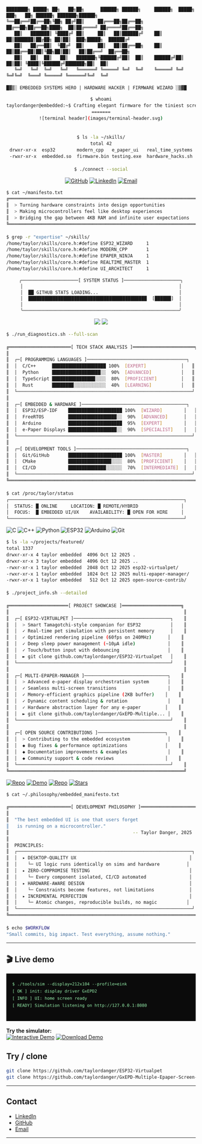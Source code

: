 ```
████████╗ █████╗ ██╗   ██╗██╗      ██████╗ ██████╗     ██████╗  █████╗ ███╗   ██╗ ██████╗ ███████╗██████╗ 
╚══██╔══╝██╔══██╗╚██╗ ██╔╝██║     ██╔═══██╗██╔══██╗    ██╔══██╗██╔══██╗████╗  ██║██╔════╝ ██╔════╝██╔══██╗
   ██║   ███████║ ╚████╔╝ ██║     ██║   ██║██████╔╝    ██║  ██║███████║██╔██╗ ██║██║  ███╗█████╗  ██████╔╝
   ██║   ██╔══██║  ╚██╔╝  ██║     ██║   ██║██╔══██╗    ██║  ██║██╔══██║██║╚██╗██║██║   ██║██╔══╝  ██╔══██╗
   ██║   ██║  ██║   ██║   ███████╗╚██████╔╝██║  ██║    ██████╔╝██║  ██║██║ ╚████║╚██████╔╝███████╗██║  ██║
   ╚═╝   ╚═╝  ╚═╝   ╚═╝   ╚══════╝ ╚═════╝ ╚═╝  ╚═╝    ╚═════╝ ╚═╝  ╚═╝╚═╝  ╚═══╝ ╚═════╝ ╚══════╝╚═╝  ╚═╝
                                                                                                            
█▓▒░ EMBEDDED SYSTEMS HERO | HARDWARE HACKER | FIRMWARE WIZARD ░▒▓█
```

<div align="center">

```bash
$ whoami
taylordanger@embedded:~$ Crafting elegant firmware for the tiniest screens
=======
![terminal header](images/terminal-header.svg)


$ ls -la ~/skills/
total 42
drwxr-xr-x  esp32        modern_cpp   e_paper_ui   real_time_systems
-rwxr-xr-x  embedded.so  firmware.bin testing.exe  hardware_hacks.sh

$ ./connect --social
```

[![GitHub](https://img.shields.io/badge/GitHub-12100E?style=for-the-badge&logo=github&logoColor=white)](https://github.com/taylordanger)
[![LinkedIn](https://img.shields.io/badge/LinkedIn-0077B5?style=for-the-badge&logo=linkedin&logoColor=white)](https://linkedin.com/in/taylordanger)
[![Email](https://img.shields.io/badge/Email-00ff41?style=for-the-badge&logo=gmail&logoColor=black)](mailto:lauren.taylor.sheppard@gmail.com)



</div>

```bash
$ cat ~/manifesto.txt
╔══════════════════════════════════════════════════════════════════════════════╗
║  > Turning hardware constraints into design opportunities                    ║
║  > Making microcontrollers feel like desktop experiences                     ║
║  > Bridging the gap between 4KB RAM and infinite user expectations          ║
╚══════════════════════════════════════════════════════════════════════════════╝

$ grep -r "expertise" ~/skills/
/home/taylor/skills/core.h:#define ESP32_WIZARD     1
/home/taylor/skills/core.h:#define MODERN_CPP       1  
/home/taylor/skills/core.h:#define EPAPER_NINJA     1
/home/taylor/skills/core.h:#define REALTIME_MASTER  1
/home/taylor/skills/core.h:#define UI_ARCHITECT     1
```

<div align="center">

```
╭─────────────────────[ SYSTEM STATUS ]─────────────────────╮
│                                                          │
│  ██ GITHUB STATS LOADING...                              │
│  ████████████████████████████████████████████  [██████]  │
│                                                          │
╰──────────────────────────────────────────────────────────╯
```

<img height="180em" src="https://github-readme-stats.vercel.app/api?username=taylordanger&show_icons=true&theme=chartreuse-dark&include_all_commits=true&count_private=true&bg_color=0d1117&title_color=00ff41&text_color=00ff41&icon_color=00ff41"/>
<img height="180em" src="https://github-readme-stats.vercel.app/api/top-langs/?username=taylordanger&layout=compact&langs_count=8&theme=chartreuse-dark&bg_color=0d1117&title_color=00ff41&text_color=00ff41"/>

</div>

```bash
$ ./run_diagnostics.sh --full-scan

╔═══════════════════════[ TECH STACK ANALYSIS ]═══════════════════════╗
║                                                                      ║
║  ┌─[ PROGRAMMING LANGUAGES ]─────────────────────────────────────┐   ║
║  │  C/C++      ████████████████████ 100%  [EXPERT]             │   ║
║  │  Python     ██████████████████░░  90%  [ADVANCED]           │   ║  
║  │  TypeScript ████████████████░░░░  80%  [PROFICIENT]         │   ║
║  │  Rust       ████████░░░░░░░░░░░░  40%  [LEARNING]           │   ║
║  └─────────────────────────────────────────────────────────────────┘   ║
║                                                                      ║
║  ┌─[ EMBEDDED & HARDWARE ]───────────────────────────────────────┐   ║
║  │  ESP32/ESP-IDF    ████████████████████ 100%  [WIZARD]        │   ║
║  │  FreeRTOS         ██████████████████░░  90%  [ADVANCED]      │   ║
║  │  Arduino          ████████████████████  95%  [EXPERT]        │   ║
║  │  e-Paper Displays ██████████████████░░  90%  [SPECIALIST]    │   ║
║  └─────────────────────────────────────────────────────────────────┘   ║
║                                                                      ║
║  ┌─[ DEVELOPMENT TOOLS ]─────────────────────────────────────────┐   ║
║  │  Git/GitHub       ████████████████████ 100%  [MASTER]        │   ║
║  │  CMake            ████████████████░░░░  80%  [PROFICIENT]    │   ║
║  │  CI/CD            ██████████████░░░░░░  70%  [INTERMEDIATE]  │   ║
║  └─────────────────────────────────────────────────────────────────┘   ║
╚══════════════════════════════════════════════════════════════════════╝

$ cat /proc/taylor/status
┌─────────────────────────────────────────────────────────────────┐
│  STATUS: █ ONLINE     LOCATION: █ REMOTE/HYBRID                │
│  FOCUS:  █ EMBEDDED UI/UX    AVAILABILITY: █ OPEN FOR HIRE     │
└─────────────────────────────────────────────────────────────────┘
```

![C](https://img.shields.io/badge/C-00ff41?style=flat-square&logo=c&logoColor=black)
![C++](https://img.shields.io/badge/C++-00ff41?style=flat-square&logo=cplusplus&logoColor=black)
![Python](https://img.shields.io/badge/Python-00ff41?style=flat-square&logo=python&logoColor=black)
![ESP32](https://img.shields.io/badge/ESP32-00ff41?style=flat-square&logo=espressif&logoColor=black)
![Arduino](https://img.shields.io/badge/Arduino-00ff41?style=flat-square&logo=arduino&logoColor=black)
![Git](https://img.shields.io/badge/Git-00ff41?style=flat-square&logo=git&logoColor=black)

```bash
$ ls -la ~/projects/featured/
total 1337
drwxr-xr-x 4 taylor embedded  4096 Oct 12 2025 .
drwxr-xr-x 3 taylor embedded  4096 Oct 12 2025 ..
-rwxr-xr-x 1 taylor embedded  2048 Oct 12 2025 esp32-virtualpet/
-rwxr-xr-x 1 taylor embedded  1024 Oct 12 2025 multi-epaper-manager/
-rwxr-xr-x 1 taylor embedded   512 Oct 12 2025 open-source-contrib/

$ ./project_info.sh --detailed

╔══════════════════════[ PROJECT SHOWCASE ]══════════════════════╗
║                                                                 ║
║  ┌─[ ESP32-VIRTUALPET ]────────────────────────────────────┐    ║
║  │  > Smart Tamagotchi-style companion for ESP32           │    ║
║  │  ✓ Real-time pet simulation with persistent memory      │    ║
║  │  ✓ Optimized rendering pipeline (60fps on 240MHz)      │    ║
║  │  ✓ Deep sleep power management (~10µA idle)            │    ║
║  │  ✓ Touch/button input with debouncing                  │    ║
║  │  ► git clone github.com/taylordanger/ESP32-Virtualpet   │    ║
║  └─────────────────────────────────────────────────────────┘    ║
║                                                                 ║
║  ┌─[ MULTI-EPAPER-MANAGER ]───────────────────────────────┐    ║
║  │  > Advanced e-paper display orchestration system       │    ║
║  │  ✓ Seamless multi-screen transitions                   │    ║
║  │  ✓ Memory-efficient graphics pipeline (2KB buffer)    │    ║
║  │  ✓ Dynamic content scheduling & rotation               │    ║
║  │  ✓ Hardware abstraction layer for any e-paper         │    ║
║  │  ► git clone github.com/taylordanger/GxEPD-Multiple... │    ║
║  └─────────────────────────────────────────────────────────┘    ║
║                                                                 ║
║  ┌─[ OPEN SOURCE CONTRIBUTIONS ]─────────────────────────┐    ║
║  │  > Contributing to the embedded ecosystem              │    ║
║  │  ◆ Bug fixes & performance optimizations              │    ║
║  │  ◆ Documentation improvements & examples               │    ║
║  │  ◆ Community support & code reviews                   │    ║
║  └─────────────────────────────────────────────────────────┘    ║
╚═════════════════════════════════════════════════════════════════╝
```

[![Repo](https://img.shields.io/badge/VIEW_CODE-00ff41?style=flat-square&logo=github&logoColor=black)](https://github.com/taylordanger/ESP32-Virtualpet)
[![Demo](https://img.shields.io/badge/LIVE_DEMO-00ff41?style=flat-square&logo=play&logoColor=black)](https://github.com/taylordanger/ESP32-Virtualpet)
[![Repo](https://img.shields.io/badge/VIEW_CODE-00ff41?style=flat-square&logo=github&logoColor=black)](https://github.com/taylordanger/GxEPD-Multiple-Epaper-Screen-Example)
[![Stars](https://img.shields.io/github/stars/taylordanger/GxEPD-Multiple-Epaper-Screen-Example?style=flat-square&color=00ff41)](https://github.com/taylordanger/GxEPD-Multiple-Epaper-Screen-Example)

```bash
$ cat ~/.philosophy/embedded_manifesto.txt

╔═══════════════════════[ DEVELOPMENT PHILOSOPHY ]═══════════════════════╗
║                                                                         ║
║  "The best embedded UI is one that users forget                        ║
║   is running on a microcontroller."                                    ║
║                                              -- Taylor Danger, 2025    ║
║                                                                         ║
║  PRINCIPLES:                                                            ║
║  ┌─────────────────────────────────────────────────────────────────┐   ║
║  │  ▸ DESKTOP-QUALITY UX                                          │   ║
║  │    └─ UI logic runs identically on sims and hardware          │   ║
║  │  ▸ ZERO-COMPROMISE TESTING                                     │   ║
║  │    └─ Every component isolated, CI/CD automated                │   ║
║  │  ▸ HARDWARE-AWARE DESIGN                                       │   ║
║  │    └─ Constraints become features, not limitations             │   ║
║  │  ▸ INCREMENTAL PERFECTION                                      │   ║
║  │    └─ Atomic changes, reproducible builds, no magic           │   ║
║  └─────────────────────────────────────────────────────────────────┘   ║
╚═════════════════════════════════════════════════════════════════════════╝

$ echo $WORKFLOW
"Small commits, big impact. Test everything, assume nothing."
```

---

## 🎬 Live demo

![sim demo placeholder](images/demo.svg)

**Try the simulator:**  
[![Interactive Demo](https://img.shields.io/badge/▶%20Interactive%20Demo-asciinema-red?style=for-the-badge&logo=terminal)](https://asciinema.org/a/XXXX) [![Download Demo](https://img.shields.io/badge/📥%20Download%20Demo-GIF-blue?style=for-the-badge&logo=github)](images/demo.gif)



## Try / clone

```bash
git clone https://github.com/taylordanger/ESP32-Virtualpet
git clone https://github.com/taylordanger/GxEPD-Multiple-Epaper-Screen-Example
```

---

## Contact

- [LinkedIn](https://linkedin.com/in/taylordanger)
- [GitHub](https://github.com/taylordanger)
- [Email](mailto:lauren.taylor.sheppard@gmail.com)

---

